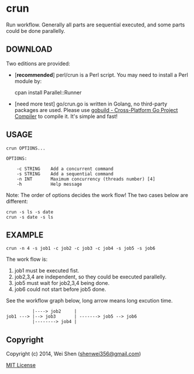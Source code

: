 crun
====

Run workflow. Generally all parts are sequential executed, and some parts could be done parallelly.


DOWNLOAD
-------------

Two editions are provided:

- [**recommended**] perl/crun is a Perl script. You may need to install a Perl module by:

    cpan install Parallel::Runner

- [need more test] go/crun.go is written in Golang, no third-party packages are used. Please use [gobuild - Cross-Platform Go Project Compiler](http://gobuild.io/download/github.com/shenwei356/crun/go) to compile it. It's simple and fast!
    

USAGE
-----
   
    crun OPTIONS...

    OPTIONS:

        -c STRING    Add a concurrent command
        -s STRING    Add a sequential command
        -n INT       Maximum concurrency (threads number) [4]
        -h           Help message
        
Note: The order of options decides the work flow! The two cases below are different:
    
    crun -s ls -s date
    crun -s date -s ls

EXAMPLE
-------    
    
    crun -n 4 -s job1 -c job2 -c job3 -c job4 -s job5 -s job6

The work flow is: 

1. job1 must be executed fist. 
2. job2,3,4 are independent, so they could be executed parallelly.
3. job5 must wait for job2,3,4 being done.
4. job6 could not start before job5 done.
 
See the workflow graph below, long arrow means long excution time.
    
              |----> job2     |  
    job1 ---> |--> job3       | -------> job5 --> job6
              |--------> job4 |
     


Copyright
--------

Copyright (c) 2014, Wei Shen (shenwei356@gmail.com)


[MIT License](https://github.com/shenwei356/crun/blob/master/LICENSE)